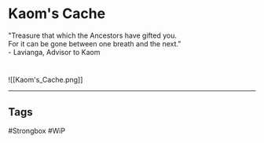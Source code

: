 # Kaom's Cache
"Treasure that which the Ancestors have gifted you.  
For it can be gone between one breath and the next."  
\- Lavianga, Advisor to Kaom

#
![[Kaom's_Cache.png]]

---
## Tags
#Strongbox
#WiP
